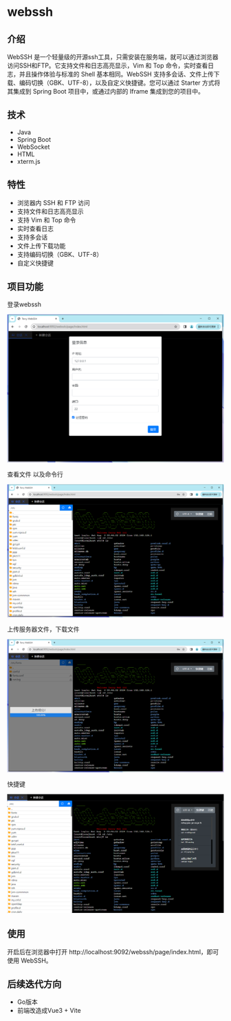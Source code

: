 # webssh

## 介绍
WebSSH 是一个轻量级的开源ssh工具，只需安装在服务端，就可以通过浏览器访问SSH和FTP。它支持文件和日志高亮显示，Vim 和 Top 命令，实时查看日志，并且操作体验与标准的 Shell 基本相同。WebSSH 支持多会话、文件上传下载、编码切换（GBK、UTF-8），以及自定义快捷键。您可以通过 Starter 方式将其集成到 Spring Boot 项目中，或通过内部的 Iframe 集成到您的项目中。

## 技术
- Java
- Spring Boot
- WebSocket
- HTML
- xterm.js

## 特性

- 浏览器内 SSH 和 FTP 访问
- 支持文件和日志高亮显示
- 支持 Vim 和 Top 命令
- 实时查看日志
- 支持多会话
- 文件上传下载功能
- 支持编码切换（GBK、UTF-8）
- 自定义快捷键

## 项目功能

登录webssh

![image-20240803153618165](img/image-20240803153618165.png)

查看文件 以及命令行

![image-20240803154706137](img/image-20240803154706137.png)

上传服务器文件，下载文件

![image-20240803154738778](img/image-20240803154738778.png)

快捷键

![image-20240803154929156](img/image-20240803154929156.png)



## 使用
开启后在浏览器中打开 http://localhost:9092/webssh/page/index.html，即可使用 WebSSH。

## 后续迭代方向

- Go版本
- 前端改造成Vue3 + Vite
